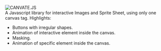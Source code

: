 
![CANVATE.JS](http://sakuracode.com/img/Ryu-github.svg)<br>A Javascript library for interactive Images and Sprite Sheet, using only one canvas tag.
Highlights:
- Buttons with irregular shapes.
- Animation of interactive element inside the canvas.
- Masking.
- Animation of specific element inside the canvas.
